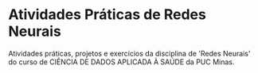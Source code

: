 # Atividades Práticas de Redes Neurais

Atividades práticas, projetos e exercícios da disciplina de 'Redes Neurais' do curso de CIÊNCIA DE DADOS APLICADA À SAÚDE da PUC Minas.
